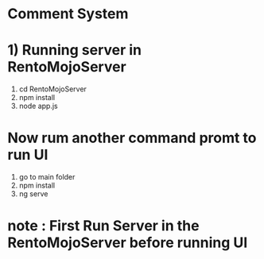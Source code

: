 # Comment System

# 1) Running server in RentoMojoServer
1) cd RentoMojoServer
2) npm install
3) node app.js
 
# Now rum another command promt to run UI

1) go to main folder
2) npm install
3) ng serve

 # note : First Run Server in the RentoMojoServer before running UI